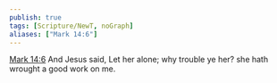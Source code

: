 ```yaml
---
publish: true
tags: [Scripture/NewT, noGraph]
aliases: ["Mark 14:6"]
---
```

[Mark 14:6](https://churchofjesuschrist.org/study/scriptures/nt/mark/14?lang=eng&id=p6#p6) And Jesus said, Let her alone; why trouble ye her? she hath wrought a good work on me.
